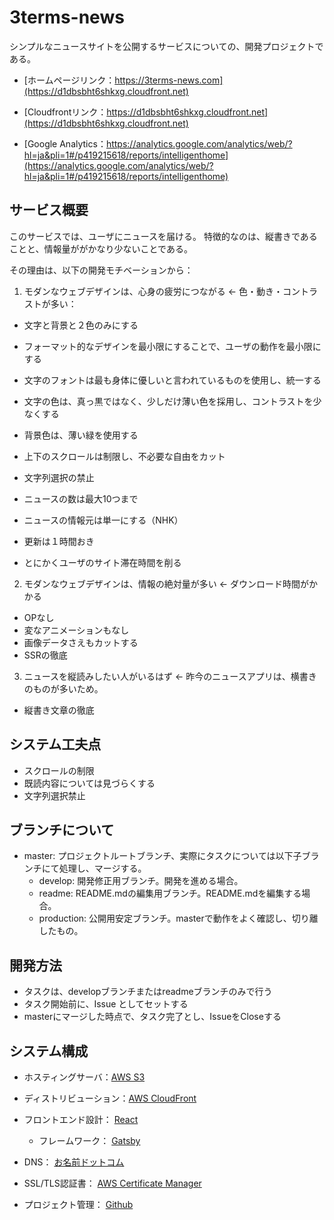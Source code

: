 # 3terms-news

シンプルなニュースサイトを公開するサービスについての、開発プロジェクトである。

- [ホームページリンク：https://3terms-news.com](https://d1dbsbht6shkxg.cloudfront.net)

- [Cloudfrontリンク：https://d1dbsbht6shkxg.cloudfront.net](https://d1dbsbht6shkxg.cloudfront.net)

- [Google Analytics：https://analytics.google.com/analytics/web/?hl=ja&pli=1#/p419215618/reports/intelligenthome](https://analytics.google.com/analytics/web/?hl=ja&pli=1#/p419215618/reports/intelligenthome)




## サービス概要
このサービスでは、ユーザにニュースを届ける。
特徴的なのは、縦書きであることと、情報量ががかなり少ないことである。

その理由は、以下の開発モチベーションから：
1. モダンなウェブデザインは、心身の疲労につながる <- 色・動き・コントラストが多い：

- 文字と背景と２色のみにする
- フォーマット的なデザインを最小限にすることで、ユーザの動作を最小限にする
- 文字のフォントは最も身体に優しいと言われているものを使用し、統一する
- 文字の色は、真っ黒ではなく、少しだけ薄い色を採用し、コントラストを少なくする
- 背景色は、薄い緑を使用する
- 上下のスクロールは制限し、不必要な自由をカット
- 文字列選択の禁止

- ニュースの数は最大10つまで
- ニュースの情報元は単一にする（NHK）
- 更新は１時間おき
- とにかくユーザのサイト滞在時間を削る

2. モダンなウェブデザインは、情報の絶対量が多い <- ダウンロード時間がかかる

- OPなし
- 変なアニメーションもなし
- 画像データさえもカットする
- SSRの徹底

3. ニュースを縦読みしたい人がいるはず <- 昨今のニュースアプリは、横書きのものが多いため。

- 縦書き文章の徹底


## システム工夫点
- スクロールの制限
- 既読内容については見づらくする
- 文字列選択禁止


## ブランチについて
- master: プロジェクトルートブランチ、実際にタスクについては以下子ブランチにて処理し、マージする。
  - develop: 開発修正用ブランチ。開発を進める場合。
  - readme: README.mdの編集用ブランチ。README.mdを編集する場合。
  - production: 公開用安定ブランチ。masterで動作をよく確認し、切り離したもの。

## 開発方法
- タスクは、developブランチまたはreadmeブランチのみで行う
- タスク開始前に、Issue としてセットする
- masterにマージした時点で、タスク完了とし、IssueをCloseする


## システム構成
- ホスティングサーバ：[AWS S3](https://aws.amazon.com/s3/)
- ディストリビューション：[AWS CloudFront](https://aws.amazon.com/cloudfront/)

- フロントエンド設計： [React](https://legacy.reactjs.org/)
  - フレームワーク： [Gatsby](https://www.gatsbyjs.com/) 

- DNS： [お名前ドットコム](https://www.onamae.com/)
- SSL/TLS認証書： [AWS Certificate Manager](https://aws.amazon.com/certificate-manager/)

- プロジェクト管理： [Github](https://github.com/)